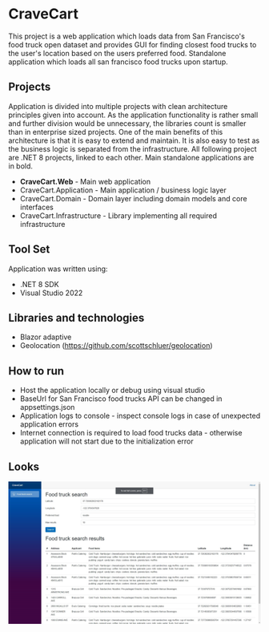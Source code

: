 # CraveCart

This project is a web application which loads data from San Francisco's food truck open dataset and provides GUI for finding closest food trucks to the user's location based on the users preferred food.
Standalone application which loads all san francisco food trucks upon startup.

## Projects

Application is divided into multiple projects with clean architecture principles given into account.
As the application functionality is rather small and further division would be unnecessary, the libraries count is smaller than in enterprise sized projects.
One of the main benefits of this architecture is that it is easy to extend and maintain. It is also easy to test as the business logic is separated from the infrastructure.
All following project are .NET 8 projects, linked to each other. Main standalone applications are in bold.

- **CraveCart.Web** - Main web application
- CraveCart.Application - Main application / business logic layer
- CraveCart.Domain - Domain layer including domain models and core interfaces
- CraveCart.Infrastructure - Library implementing all required infrastructure

## Tool Set

Application was written using:

- .NET 8 SDK
- Visual Studio 2022

## Libraries and technologies

- Blazor adaptive
- Geolocation (https://github.com/scottschluer/geolocation)

## How to run
- Host the application locally or debug using visual studio
- BaseUrl for San Francisco food trucks API can be changed in appsettings.json
- Application logs to console - inspect console logs in case of unexpected application errors
- Internet connection is required to load food trucks data - otherwise application will not start due to the initialization error

## Looks

![screenshot](docs/media/screenshot.png)